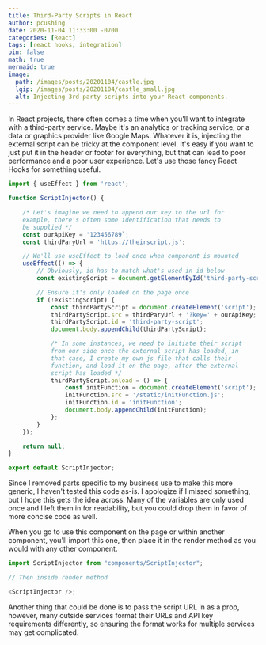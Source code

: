 ```yaml
---
title: Third-Party Scripts in React
author: pcushing
date: 2020-11-04 11:33:00 -0700
categories: [React]
tags: [react hooks, integration]
pin: false
math: true
mermaid: true
image:
  path: /images/posts/20201104/castle.jpg
  lqip: /images/posts/20201104/castle_small.jpg
  alt: Injecting 3rd party scripts into your React components.
---
```


In React projects, there often comes a time when you'll want to integrate with a third-party service. Maybe it's an analytics or tracking service, or a data or graphics provider like Google Maps. Whatever it is, injecting the external script can be tricky at the component level. It's easy if you want to just put it in the header or footer for everything, but that can lead to poor performance and a poor user experience. Let's use those fancy React Hooks for something useful.

```javascript
import { useEffect } from 'react';

function ScriptInjector() {

    /* Let's imagine we need to append our key to the url for
    example, there's often some identification that needs to
    be supplied */
    const ourApiKey = '123456789`;
    const thirdParyUrl = 'https://theirscript.js';

    // We'll use useEffect to load once when component is mounted
    useEffect(() => {
        // Obviously, id has to match what's used in id below
        const existingScript = document.getElementById('third-party-script');

        // Ensure it's only loaded on the page once
        if (!existingScript) {
            const thirdPartyScript = document.createElement('script');
            thirdPartyScript.src = thirdParyUrl + '?key=' + ourApiKey;
            thirdPartyScript.id = 'third-party-script';
            document.body.appendChild(thirdPartyScript);

            /* In some instances, we need to initiate their script
            from our side once the external script has loaded, in
            that case, I create my own js file that calls their
            function, and load it on the page, after the external
            script has loaded */
            thirdPartyScript.onload = () => {
                const initFunction = document.createElement('script');
                initFunction.src = '/static/initFunction.js';
                initFunction.id = 'initFunction';
                document.body.appendChild(initFunction);
            };
        }
    });

    return null;
}

export default ScriptInjector;
```

Since I removed parts specific to my business use to make this more generic, I haven't tested this code as-is. I apologize if I missed something, but I hope this gets the idea across. Many of the variables are only used once and I left them in for readability, but you could drop them in favor of more concise code as well.

When you go to use this component on the page or within another component, you'll import this one, then place it in the render method as you would with any other component.

```javascript
import ScriptInjector from "components/ScriptInjector";

// Then inside render method

<ScriptInjector />;
```

Another thing that could be done is to pass the script URL in as a prop, however, many outside services format their URLs and API key requirements differently, so ensuring the format works for multiple services may get complicated.

